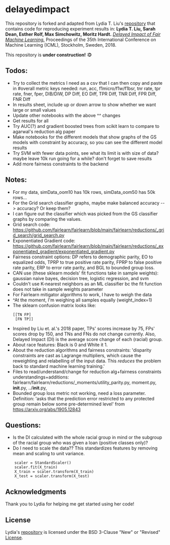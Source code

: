 # delayedimpact

This repository is forked and adapted from Lydia T. Liu's [repository](https://github.com/lydiatliu/delayedimpact) that contains code for reproducing experiment results in:
**Lydia T. Liu, Sarah Dean, Esther Rolf, Max Simchowitz, Moritz Hardt.** [*Delayed Impact of Fair Machine Learning.*](https://arxiv.org/abs/1803.04383) Proceedings of the 35th International Conference on Machine Learning (ICML), Stockholm, Sweden, 2018.

This repository is **under construction! :D**

## Todos:
- Try to collect the metrics I need as a csv that I can then copy and paste in #overall metric keys needed: run, acc, f1micro/f1w/f1bsr, tnr rate, tpr rate, fner, fper, DIB/DIW, DP Diff, EO Diff, TPR Diff, TNR Diff, FPR Diff, FNR Diff  
- In results sheet, include up or down arrow to show whether we want large or small values
- Update other notebooks with the above ^^ changes
- Get results for all
- Try AUC(?) and gradient boosted trees from scikit learn to compare to agarwal's reduction alg paper
- Make notebooks for the different models that show graphs of the GS models with constraint by accuracy, so you can see the different model results
- Try SVM with fewer data points, see what its limit is with size of data? maybe leave 10k run going for a while? don't forget to save results
- Add more fairness constraints to the backend

## Notes:
- For my data, simData_oom10 has 10k rows, simData_oom50 has 50k rows...
- For the Grid search classifier graphs, maybe make balanced accuracy --> accuracy? Or keep them? 
- I can figure out the classifier which was picked from the GS classifier graphs by comparing the values.
- Grid search code: https://github.com/fairlearn/fairlearn/blob/main/fairlearn/reductions/_grid_search/grid_search.py
- Exponentiated Gradient code: https://github.com/fairlearn/fairlearn/blob/main/fairlearn/reductions/_exponentiated_gradient/exponentiated_gradient.py
- Fairness constraint options: DP refers to demographic parity, EO to equalized odds, TPRP to true positive rate parity, FPRP to false positive rate parity, ERP to error rate parity, and BGL to bounded group loss.
- CAN use (these sklearn models' fit functions take in sample weights): gaussian naive bayes, decision tree, logistic regression, and svm
- Couldn't use K-nearest neighbors as an ML classifier bc the fit function does not take in sample weights parameter
- For Fairlearn mitigator algorithms to work, I have to weigh the data
- ^At the moment, I'm weighing all samples equally (weight_index=1) 
- The sklearn confusion matrix looks like:
  ```
  [[TN FP]
   [FN TP]]
  ```
- Inspired by Liu et. al.'s 2018 paper, TPs' scores increase by 75, FPs' scores drop by 150, and TNs and FNs do not change currently. Also, Delayed Impact (DI) is the average score change of each (racial) group.
- About race features: Black is 0 and White it 1.
- About the reduction algorithms and fairness constraints: 'disparity constraints are cast as Lagrange multipliers, which cause the
reweighting and relabelling of the input data. This *reduces* the problem back to standard machine
learning training.'
- Files to read/understand/change for reduction alg+fairness constraints understandings+additions: fairlearn/fairlearn/reductions/_moments/utility_parity.py, moment.py, __init__.py, ../__init__.py,    
- Bounded group loss metric not working, need a loss parameter. Definition: 'asks that the prediction error restricted to any protected group remain below some pre-determined level' from https://arxiv.org/abs/1905.12843

## Questions:
- Is the DI calculated with the whole racial group in mind or the subgroup of the racial group who was given a loan (positive classes only)?
- Do I need to scale the data?? This standardizes features by removing mean and scaling to unit variance. 
``` 
    scaler = StandardScaler()
    scaler.fit(X_train)
    X_train = scaler.transform(X_train)
    X_test = scaler.transform(X_test) 
```


## Acknowledgments
Thank you to Lydia for helping me get started using her code!

## License
Lydia's [repository](https://github.com/lydiatliu/delayedimpact) is licensed under the BSD 3-Clause "New" or "Revised" [License](https://github.com/lydiatliu/delayedimpact/blob/master/LICENSE).
